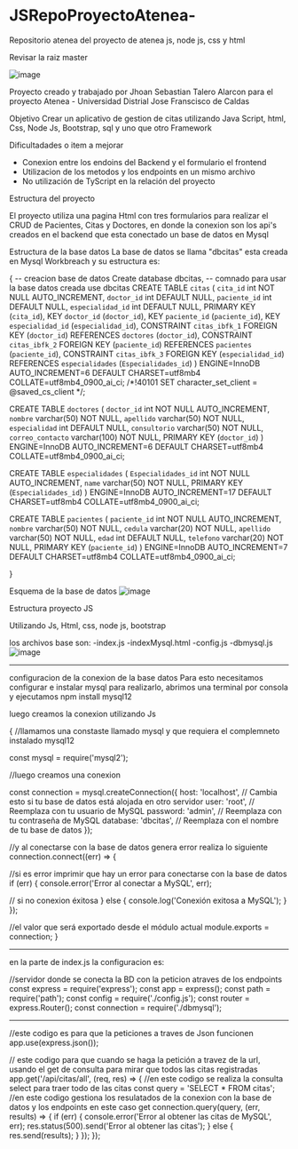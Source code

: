 # JSRepoProyectoAtenea-
Repositorio atenea del proyecto de atenea js, node js, css y html 

Revisar la raiz master

![image](https://github.com/JhoanSTalero13/JSRepoProyectoAtenea-/assets/114318104/05237207-1683-4527-9103-904f7468f481)


Proyecto creado y trabajado por Jhoan Sebastian Talero Alarcon para el proyecto Atenea - Universidad Distrial Jose Franscisco de Caldas

Objetivo
Crear un aplicativo de gestion de citas utilizando Java Script, html, Css, Node Js, Bootstrap, sql y uno que otro Framework 

Dificultadades o item a mejorar 
- Conexion entre los endoins del Backend y el formulario el frontend
- Utilizacion de los metodos y los endpoints en un mismo archivo
- No utilización de TyScript en la relación del proyecto

Estructura del proyecto

El proyecto utiliza una pagina Html con tres formularios para realizar el CRUD de Pacientes, Citas y Doctores, en donde la conexion son los api's creados en el backend que esta conectado un base de datos en Mysql 

Estructura de la base datos 
La base de datos se llama "dbcitas" esta creada en Mysql Workbreach y su estructura es:

{ 
-- creacion base de datos 
Create database dbcitas,
--  comnado para usar la base datos creada 
use dbcitas
CREATE TABLE `citas` (
  `cita_id` int NOT NULL AUTO_INCREMENT,
  `doctor_id` int DEFAULT NULL,
  `paciente_id` int DEFAULT NULL,
  `especialidad_id` int DEFAULT NULL,
  PRIMARY KEY (`cita_id`),
  KEY `doctor_id` (`doctor_id`),
  KEY `paciente_id` (`paciente_id`),
  KEY `especialidad_id` (`especialidad_id`),
  CONSTRAINT `citas_ibfk_1` FOREIGN KEY (`doctor_id`) REFERENCES `doctores` (`doctor_id`),
  CONSTRAINT `citas_ibfk_2` FOREIGN KEY (`paciente_id`) REFERENCES `pacientes` (`paciente_id`),
  CONSTRAINT `citas_ibfk_3` FOREIGN KEY (`especialidad_id`) REFERENCES `especialidades` (`Especialidades_id`)
) ENGINE=InnoDB AUTO_INCREMENT=6 DEFAULT CHARSET=utf8mb4 COLLATE=utf8mb4_0900_ai_ci;
/*!40101 SET character_set_client = @saved_cs_client */;


CREATE TABLE `doctores` (
  `doctor_id` int NOT NULL AUTO_INCREMENT,
  `nombre` varchar(50) NOT NULL,
  `apellido` varchar(50) NOT NULL,
  `especialidad` int DEFAULT NULL,
  `consultorio` varchar(50) NOT NULL,
  `correo_contacto` varchar(100) NOT NULL,
  PRIMARY KEY (`doctor_id`)
) ENGINE=InnoDB AUTO_INCREMENT=6 DEFAULT CHARSET=utf8mb4 COLLATE=utf8mb4_0900_ai_ci;


CREATE TABLE `especialidades` (
  `Especialidades_id` int NOT NULL AUTO_INCREMENT,
  `name` varchar(50) NOT NULL,
  PRIMARY KEY (`Especialidades_id`)
) ENGINE=InnoDB AUTO_INCREMENT=17 DEFAULT CHARSET=utf8mb4 COLLATE=utf8mb4_0900_ai_ci;

CREATE TABLE `pacientes` (
  `paciente_id` int NOT NULL AUTO_INCREMENT,
  `nombre` varchar(50) NOT NULL,
  `cedula` varchar(20) NOT NULL,
  `apellido` varchar(50) NOT NULL,
  `edad` int DEFAULT NULL,
  `telefono` varchar(20) NOT NULL,
  PRIMARY KEY (`paciente_id`)
) ENGINE=InnoDB AUTO_INCREMENT=7 DEFAULT CHARSET=utf8mb4 COLLATE=utf8mb4_0900_ai_ci;


}

Esquema de la base de datos 
![image](https://github.com/JhoanSTalero13/JSRepoProyectoAtenea-/assets/114318104/aeca98b4-a756-40ea-8d67-23e28dc5ca33)


Estructura proyecto JS

Utilizando Js, Html, css, node js, bootstrap 

los archivos base son:
-index.js
-indexMysql.html
-config.js
-dbmysql.js 
![image](https://github.com/JhoanSTalero13/JSRepoProyectoAtenea-/assets/114318104/eeb50584-60be-4979-bf91-8e30cd0ba537)
___________________________________________________________________________
configuracion de la conexion de la base datos 
Para esto necesitamos configurar e instalar mysql para realizarlo, abrimos una terminal por consola y ejecutamos npm install mysql12

luego creamos la conexion utilizando Js



{
//llamamos una constaste llamado mysql y que requiera el complemneto instalado mysql12

const mysql = require('mysql2');

//luego creamos una conexion

const connection = mysql.createConnection({
  host: 'localhost', // Cambia esto si tu base de datos está alojada en otro servidor
  user: 'root', // Reemplaza con tu usuario de MySQL
  password: 'admin', // Reemplaza con tu contraseña de MySQL
  database: 'dbcitas', // Reemplaza con el nombre de tu base de datos
});

//y al conectarse con la base de datos genera error realiza lo siguiente 
connection.connect((err) => {

//si es error imprimir que hay un error para conectarse con la base de datos
  if (err) {
    console.error('Error al conectar a MySQL', err);

// si no conexion éxitosa
  } else {
    console.log('Conexión exitosa a MySQL');
  }
});

//el valor que será exportado desde el módulo actual
module.exports = connection;
}

___________________________________________________________________

en la parte de index.js la configuracion es:

//servidor donde se conecta la BD con la peticion atraves de los endpoints
const express = require('express');
const app = express();
const path = require('path');
const config = require('./config.js');
const router = express.Router();
const connection = require('./dbmysql');

___________________________________________________________________________
//este codigo es para que la peticiones a traves de Json funcionen
app.use(express.json());

// este codigo para que cuando se haga la petición a travez de la url, usando el get de consulta para mirar que todos las citas registradas  
app.get('/api/citas/all', (req, res) => {
//en este codigo se realiza la consulta select para traer todo de las citas
    const query = 'SELECT * FROM citas';
//en este codigo gestiona los resulatados de la conexion con la base de datos y los endpoints en este caso get
    connection.query(query, (err, results) => {
      if (err) {
        console.error('Error al obtener las citas de MySQL', err);
        res.status(500).send('Error al obtener las citas');
      } else {
        res.send(results);
      }
    });
  });

